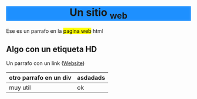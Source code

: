 
 <head>
 
 <link rel="icon" type="image/png" href="https://github.com/skoll43/texto/blob/master/icon.png?raw=true">
 </head>
 </html>
  

  <h1 style="text-align:center; background-color:DodgerBlue;">Un sitio <sub>web</sub> </h1>
  <div>
   <p> Ese es un parrafo en la <mark>pagina web</mark> html</p>
  </div>
  <div>
   <h2>Algo con un etiqueta HD</h2>
  </div>
  <div>
   <p>Un parrafo con un link (<a href="https://skoll43.github.io/texto/">Website</a>)</p>
  </div>

|otro parrafo en un  div|asdadads|
|-----------------------|--------|
|muy util               |ok      |


   


<!--stackedit_data:
eyJoaXN0b3J5IjpbLTcxODUwNTA1MSwxMzA1ODIzMDI1LC0xOD
M0NDM5Mzc3LC0xODM0NDM5Mzc3LC0xODUxMjk4NTRdfQ==
-->